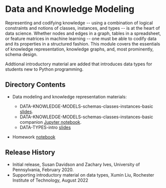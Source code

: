 # Data and Knowledge Modeling

Representing and codifying knowledge -- using a combination of logical constraints and notions of classes, instances, and types -- is at the heart of data science.  Whether nodes and edges in a graph, tables in a spreadsheet, or feature matrices in machine learning -- one must be able to codify data and its properties in a structured fashion.  This module covers the essentials of knowledge representation, knowledge graphs, and, most prominently, schema design.

Addtional introductory material are added that introduces data types for students new to Python programming.

## Directory Contents

* Data modeling and knowledge representation materials:
  * DATA-KNOWLEDGE-MODELS-schemas-classes-instances-basic [slides](DATA-KNOWLEDGE-MODELS-schemas-classes-instances-basic.pptx).
  * DATA-KNOWLEDGE-MODELS-schemas-classes-instances-basic companion [Jupyter notebook](DATA-KNOWLEDGE-MODELS-schemas-classes-instances-basic.ipynb).
  * DATA-TYPES-intro [slides](DATA-TYPES-intro.pptx)
  
* Homework [notebook](DATA-KNOWLEDGE-MODELS-Homework.ipynb)

## Release History

* Initial release, Susan Davidson and Zachary Ives, University of Pennsylvania, February 2020.
* Supporting introductory material on data types, Xumin Liu, Rochester Institute of Technology, August 2022
